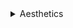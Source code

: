 <details>
  
  <summary>Aesthetics</summary>
  &#10240;
  
#### [Always First Equip](https://www.nexusmods.com/cyberpunk2077/mods/2557) by [djkovrik](https://www.nexusmods.com/cyberpunk2077/users/100354)

Repeats the first equip animation for your equipped weapon once per minute. **Has Mod Settings Menu: "FIRST EQUIP"**
  
  &#10240;
  
</details>
